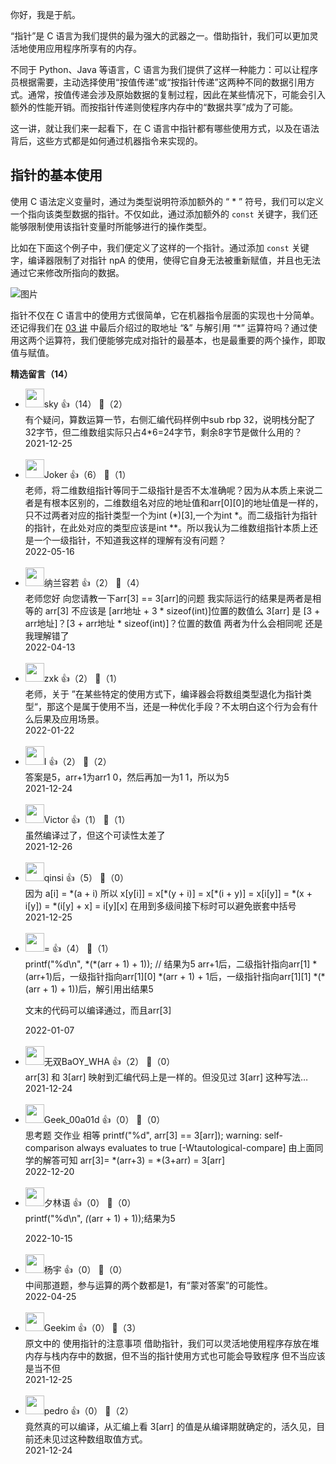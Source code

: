 你好，我是于航。

“指针”是 C 语言为我们提供的最为强大的武器之一。借助指针，我们可以更加灵活地使用应用程序所享有的内存。

不同于 Python、Java 等语言，C 语言为我们提供了这样一种能力：可以让程序员根据需要，主动选择使用“按值传递”或“按指针传递”这两种不同的数据引用方式。通常，按值传递会涉及原始数据的复制过程，因此在某些情况下，可能会引入额外的性能开销。而按指针传递则使程序内存中的“数据共享”成为了可能。

这一讲，就让我们来一起看下，在 C 语言中指针都有哪些使用方式，以及在语法背后，这些方式都是如何通过机器指令来实现的。

## 指针的基本使用

使用 C 语法定义变量时，通过为类型说明符添加额外的 “ * ” 符号，我们可以定义一个指向该类型数据的指针。不仅如此，通过添加额外的 `const` 关键字，我们还能够限制使用该指针变量时所能够进行的操作类型。

比如在下面这个例子中，我们便定义了这样的一个指针。通过添加 `const` 关键字，编译器限制了对指针 npA 的使用，使得它自身无法被重新赋值，并且也无法通过它来修改所指向的数据。

![图片](https://static001.geekbang.org/resource/image/3a/05/3a64f116672998af96b364b616a6e405.png?wh=1920x712)

指针不仅在 C 语言中的使用方式很简单，它在机器指令层面的实现也十分简单。还记得我们在 [03 讲](https://time.geekbang.org/column/article/466203) 中最后介绍过的取地址 “&amp;” 与解引用 “\*” 运算符吗？通过使用这两个运算符，我们便能够完成对指针的最基本，也是最重要的两个操作，即取值与赋值。
<div><strong>精选留言（14）</strong></div><ul>
<li><img src="https://static001.geekbang.org/account/avatar/00/12/6b/10/22f93764.jpg" width="30px"><span>sky</span> 👍（14） 💬（2）<div>有个疑问，算数运算一节，右侧汇编代码样例中sub rbp 32，说明栈分配了32字节，但二维数组实际只占4*6=24字节，剩余8字节是做什么用的？</div>2021-12-25</li><br/><li><img src="https://thirdwx.qlogo.cn/mmopen/vi_32/FgiaI9OpBvOQMklDal8gqEkRbDnZdEnfRJZFoMnDw3zhlZCFERGo4ibRNmBAoIialHjHUubMcOyl3QLosTNa8FJPg/132" width="30px"><span>Joker</span> 👍（6） 💬（1）<div>老师，将二维数组指针等同于二级指针是否不太准确呢？因为从本质上来说二者是有根本区别的，二维数组名对应的地址值和arr[0][0]的地址值是一样的，只不过两者对应的指针类型一个为int (*)[3],一个为int *。而二级指针为指针的指针，在此处对应的类型应该是int **。所以我认为二维数组指针本质上还是一个一级指针，不知道我这样的理解有没有问题？</div>2022-05-16</li><br/><li><img src="https://static001.geekbang.org/account/avatar/00/18/80/f4/564209ea.jpg" width="30px"><span>纳兰容若</span> 👍（2） 💬（4）<div>老师您好 向您请教一下arr[3] == 3[arr]的问题
我实际运行的结果是两者是相等的
arr[3] 不应该是 [arr地址 + 3 * sizeof(int)]位置的数值么
3[arr] 是 [3 + arr地址]？[3 + arr地址 * sizeof(int)]？位置的数值
两者为什么会相同呢 还是我理解错了</div>2022-04-13</li><br/><li><img src="https://static001.geekbang.org/account/avatar/00/12/a2/4b/b72f724f.jpg" width="30px"><span>zxk</span> 👍（2） 💬（1）<div>老师，关于 ”在某些特定的使用方式下，编译器会将数组类型退化为指针类型“，那这个是属于使用不当，还是一种优化手段？不太明白这个行为会有什么后果及应用场景。</div>2022-01-22</li><br/><li><img src="https://static001.geekbang.org/account/avatar/00/25/7b/b6/6139258e.jpg" width="30px"><span>I</span> 👍（2） 💬（2）<div>答案是5，arr+1为arr1 0，然后再加一为1 1，所以为5</div>2021-12-24</li><br/><li><img src="https://static001.geekbang.org/account/avatar/00/1c/80/14/0bcc4dd3.jpg" width="30px"><span>Victor</span> 👍（1） 💬（1）<div>虽然编译过了，但这个可读性太差了</div>2021-12-26</li><br/><li><img src="https://static001.geekbang.org/account/avatar/00/19/70/67/0c1359c2.jpg" width="30px"><span>qinsi</span> 👍（5） 💬（0）<div>因为 a[i] = *(a + i)
所以 x[y[i]]
= x[*(y + i)] = x[*(i + y)] = x[i[y]]
= *(x + i[y]) = *(i[y] + x] = i[y][x]
在用到多级间接下标时可以避免嵌套中括号
</div>2021-12-25</li><br/><li><img src="https://static001.geekbang.org/account/avatar/00/27/ac/bf/f549183e.jpg" width="30px"><span>=</span> 👍（4） 💬（1）<div>printf(&quot;%d\n&quot;, *(*(arr + 1) + 1));  &#47;&#47; 结果为5
arr+1后，二级指针指向arr[1]
*(arr+1)后，一级指针指向arr[1][0]
*(arr + 1) + 1后，一级指针指向arr[1][1]
*(*(arr + 1) + 1))后，解引用出结果5

文末的代码可以编译通过，而且arr[3]</div>2022-01-07</li><br/><li><img src="https://static001.geekbang.org/account/avatar/00/14/e8/0d/6d303d18.jpg" width="30px"><span>无双BaOY_WHA</span> 👍（2） 💬（0）<div>arr[3] 和 3[arr] 映射到汇编代码上是一样的。但没见过 3[arr] 这种写法…</div>2021-12-24</li><br/><li><img src="https://thirdwx.qlogo.cn/mmopen/vi_32/vJ4ZAwCPQg8miaHC5l1gaAic2mrjIsaDicdwHFhZBu2k3yAcuzXMry1NXpnzf9G8PiapwrXUzIy3mquoCoNoVpfA5A/132" width="30px"><span>Geek_00a01d</span> 👍（0） 💬（0）<div>思考题 交作业
相等 printf(&quot;%d&quot;, arr[3] == 3[arr]);
warning: self-comparison always evaluates to true [-Wtautological-compare]
由上面同学的解答可知 arr[3]= *(arr+3) = *(3+arr) = 3[arr]</div>2022-12-20</li><br/><li><img src="https://static001.geekbang.org/account/avatar/00/13/4a/34/1faac99b.jpg" width="30px"><span>夕林语</span> 👍（0） 💬（0）<div>printf(&quot;%d\n&quot;, *(*(arr + 1) + 1));结果为5
</div>2022-10-15</li><br/><li><img src="https://static001.geekbang.org/account/avatar/00/0f/7b/89/34f2cbcc.jpg" width="30px"><span>杨宇</span> 👍（0） 💬（0）<div>中间那道题，参与运算的两个数都是1，有“蒙对答案”的可能性。</div>2022-04-25</li><br/><li><img src="https://thirdwx.qlogo.cn/mmopen/vi_32/Q0j4TwGTfTIvcutTVtlHDS5DAzSjU6PhA4aicPZsRdqlhkA6mlXeib0jicVdV3cbewKxTGUDCoJnUTzyHANDPAfiaA/132" width="30px"><span>Geekim</span> 👍（0） 💬（3）<div>原文中的
使用指针的注意事项
借助指针，我们可以灵活地使用程序存放在堆内存与栈内存中的数据，但不当的指针使用方式也可能会导致程序  
但不当应该是当不但 </div>2021-12-25</li><br/><li><img src="https://static001.geekbang.org/account/avatar/00/12/52/40/e57a736e.jpg" width="30px"><span>pedro</span> 👍（0） 💬（2）<div>竟然真的可以编译，从汇编上看 3[arr] 的值是从编译期就确定的，活久见，目前还未见过这种数组取值方式。</div>2021-12-24</li><br/>
</ul>
